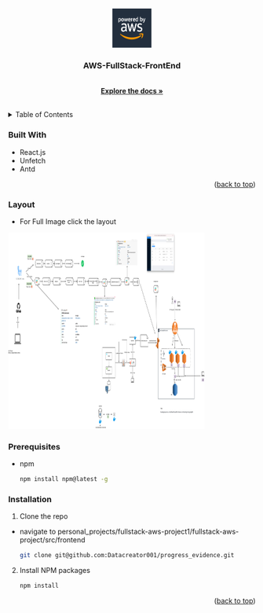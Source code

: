 <!-- PROJECT LOGO -->
<br />
<div align="center">
  <a href="https://github.com/othneildrew/Best-README-Template">
    <img src="images/logo.png" alt="Logo" width="80" height="80">
  </a>

  <h3 align="center">AWS-FullStack-FrontEnd</h3>

  <p align="center">
    <br />
    <a href="https://github.com/othneildrew/Best-README-Template"><strong>Explore the docs »</strong></a>
    <br />
    <br />
  </p>
</div>

<!-- TABLE OF CONTENTS -->
<details>
  <summary>Table of Contents</summary>
  <ol>
    <li>
      <a href="#about-the-project">About The Project</a>
      <ul>
        <li><a href="#built-with">Built With</a></li>
        <li><a href="#Layout">Layout</a></li>
      </ul>
    </li>
    <li>
      <a href="#getting-started">Getting Started</a>
      <ul>
        <li><a href="#prerequisites">Prerequisites</a></li>
        <li><a href="#installation">Installation</a></li>
      </ul>
    </li>
    <li><a href="#usage">Usage</a></li>
    <li><a href="#roadmap">Roadmap</a></li>
    <li><a href="#contact">Contact</a></li>
  </ol>
</details>

### Built With


* React.js
* Unfetch
* Antd

<p align="right">(<a href="#readme-top">back to top</a>)</p>

### Layout
- For Full Image click the layout
<img src="images/Layout.png" alt="Logo" width="400" height="400">

### Prerequisites

* npm
  ```sh
  npm install npm@latest -g
  ```

### Installation

1. Clone the repo
- navigate to personal_projects/fullstack-aws-project1/fullstack-aws-project/src/frontend
   ```sh
   git clone git@github.com:Datacreator001/progress_evidence.git
   ```
2. Install NPM packages
   ```sh
   npm install
   ```

<p align="right">(<a href="#readme-top">back to top</a>)</p>
